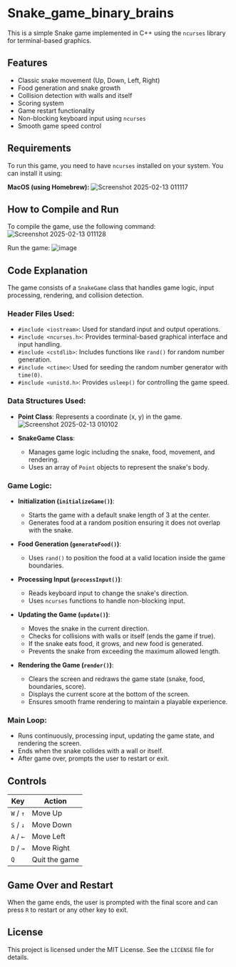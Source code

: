 # Snake_game_binary_brains

This is a simple Snake game implemented in C++ using the `ncurses` library for terminal-based graphics.

## Features
- Classic snake movement (Up, Down, Left, Right)
- Food generation and snake growth
- Collision detection with walls and itself
- Scoring system
- Game restart functionality
- Non-blocking keyboard input using `ncurses`
- Smooth game speed control

## Requirements
To run this game, you need to have `ncurses` installed on your system. You can install it using:

**MacOS (using Homebrew):**
![Screenshot 2025-02-13 011117](https://github.com/user-attachments/assets/d7283ad6-600b-445e-9e40-5ec707c6ef06)


## How to Compile and Run
To compile the game, use the following command:
![Screenshot 2025-02-13 011128](https://github.com/user-attachments/assets/53bd84c1-6296-4342-9c2e-fa4798c307ab)


Run the game:
![image](https://github.com/user-attachments/assets/148aba08-8374-407d-a334-c90daec21cf0)


## Code Explanation
The game consists of a `SnakeGame` class that handles game logic, input processing, rendering, and collision detection.

### Header Files Used:
- `#include <iostream>`: Used for standard input and output operations.
- `#include <ncurses.h>`: Provides terminal-based graphical interface and input handling.
- `#include <cstdlib>`: Includes functions like `rand()` for random number generation.
- `#include <ctime>`: Used for seeding the random number generator with `time(0)`.
- `#include <unistd.h>`: Provides `usleep()` for controlling the game speed.

### Data Structures Used:
- **Point Class**: Represents a coordinate (x, y) in the game.
  ![Screenshot 2025-02-13 010102](https://github.com/user-attachments/assets/4e54e6b1-759e-4c11-9ba9-e7d6052d3894)


- **SnakeGame Class**:
  - Manages game logic including the snake, food, movement, and rendering.
  - Uses an array of `Point` objects to represent the snake's body.

### Game Logic:
- **Initialization (`initializeGame()`)**:
  - Starts the game with a default snake length of 3 at the center.
  - Generates food at a random position ensuring it does not overlap with the snake.

- **Food Generation (`generateFood()`)**:
  - Uses `rand()` to position the food at a valid location inside the game boundaries.

- **Processing Input (`processInput()`)**:
  - Reads keyboard input to change the snake's direction.
  - Uses `ncurses` functions to handle non-blocking input.

- **Updating the Game (`update()`)**:
  - Moves the snake in the current direction.
  - Checks for collisions with walls or itself (ends the game if true).
  - If the snake eats food, it grows, and new food is generated.
  - Prevents the snake from exceeding the maximum allowed length.

- **Rendering the Game (`render()`)**:
  - Clears the screen and redraws the game state (snake, food, boundaries, score).
  - Displays the current score at the bottom of the screen.
  - Ensures smooth frame rendering to maintain a playable experience.

### Main Loop:
- Runs continuously, processing input, updating the game state, and rendering the screen.
- Ends when the snake collides with a wall or itself.
- After game over, prompts the user to restart or exit.

## Controls
| Key         | Action       |
|------------|-------------|
| `W` / `↑`  | Move Up     |
| `S` / `↓`  | Move Down   |
| `A` / `←`  | Move Left   |
| `D` / `→`  | Move Right  |
| `Q`        | Quit the game |

## Game Over and Restart
When the game ends, the user is prompted with the final score and can press `R` to restart or any other key to exit.

## License
This project is licensed under the MIT License. See the `LICENSE` file for details.

